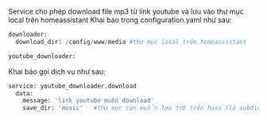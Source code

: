 ﻿Service cho phép download file mp3 từ link youtube và lưu vào thư mục local trên homeassistant
Khai báo trong configuration.yaml như sau:

```python
downloader:
  download_dir: /config/www/media #thư mục local trên homeassistant

youtube_downloader:
```

Khai báo gọi dịch vụ như sau:

```python
service: youtube_downloader.download
  data:
    message: 'link youtube muốn download'
    save_dir: 'music'   #thư mục con muốn lưu trữ trên hass (là subdir của thư mục download_dir khai báo trong file configuration.yaml
```